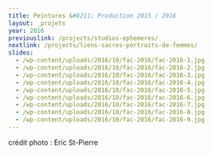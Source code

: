 ```yaml
---
title: Peintures &#8211; Production 2015 / 2016
layout: _projets
year: 2016
previouslink: /projects/studios-ephemeres/
nextlink: /projects/liens-sacres-portraits-de-femmes/
slides:
  - /wp-content/uploads/2016/10/fac-2016/fac-2016-1.jpg
  - /wp-content/uploads/2016/10/fac-2016/fac-2016-2.jpg
  - /wp-content/uploads/2016/10/fac-2016/fac-2016-3.jpg
  - /wp-content/uploads/2016/10/fac-2016/fac-2016-4.jpg
  - /wp-content/uploads/2016/10/fac-2016/fac-2016-5.jpg
  - /wp-content/uploads/2016/10/fac-2016/fac-2016-6.jpg
  - /wp-content/uploads/2016/10/fac-2016/fac-2016-7.jpg
  - /wp-content/uploads/2016/10/fac-2016/fac-2016-8.jpg
  - /wp-content/uploads/2016/10/fac-2016/fac-2016-9.jpg
---
```

<div class="one_half">
  <p>crédit photo : Eric St-Pierre</p>
</div>
